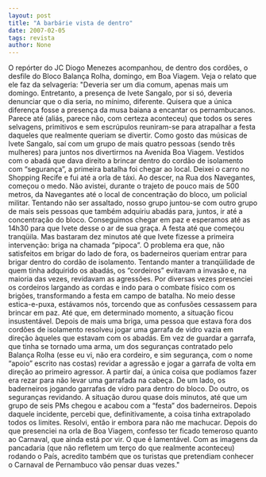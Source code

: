 ```yaml
---
layout: post
title: "A barbárie vista de dentro"
date: 2007-02-05
tags: revista
author: None
---
```

O repórter do JC Diogo Menezes acompanhou, de dentro dos cordões, o desfile do Bloco Balança Rolha, domingo, em Boa Viagem. Veja o relato que ele faz da selvageria:
\"Deveria ser um dia comum, apenas mais um domingo. Entretanto, a presença de Ivete Sangalo, por si só, deveria denunciar que o dia seria, no mínimo, diferente. Quisera que a única diferença fosse a presença da musa baiana a encantar os pernambucanos.
Parece até (aliás, parece não, com certeza aconteceu) que todos os seres selvagens, primitivos e sem escrúpulos reuniram-se para atrapalhar a festa daqueles que realmente queriam se divertir.
Como gosto das músicas de Ivete Sangalo, saí com um grupo de mais quatro pessoas (sendo três mulheres) para juntos nos divertirmos na Avenida Boa Viagem. Vestidos com o abadá que dava direito a brincar dentro do cordão de isolamento com “segurança”, a primeira batalha foi chegar ao local.
Deixei o carro no Shopping Recife e fui até a orla de táxi. Ao descer, na Rua dos Navegantes, começou o medo. Não avistei, durante o trajeto de pouco mais de 500 metros, da Navegantes até o local de concentração do bloco, um policial militar.
Tentando não ser assaltado, nosso grupo juntou-se com outro grupo de mais seis pessoas que também adquiriu abadás para, juntos, ir até a concentração do bloco. Conseguimos chegar em paz e esperamos até as 14h30 para que Ivete desse o ar de sua graça.
A festa até que começou tranqüila. Mas bastaram dez minutos até que Ivete fizesse a primeira intervenção: briga na chamada “pipoca”. O problema era que, não satisfeitos em brigar do lado de fora, os baderneiros queriam entrar para brigar dentro do cordão de isolamento.
Tentando manter a tranqüilidade de quem tinha adquirido os abadás, os “cordeiros” evitavam a invasão e, na maioria das vezes, revidavam as agressões.
Por diversas vezes presenciei os cordeiros largando as cordas e indo para o combate físico com os brigões, transformando a festa em campo de batalha.
No meio desse estica-e-puxa, estávamos nós, torcendo que as confusões cessassem para brincar em paz. Até que, em determinado momento, a situação ficou insustentável.
Depois de mais uma briga, uma pessoa que estava fora dos cordões de isolamento resolveu jogar uma garrafa de vidro vazia em direção àqueles que estavam com os abadás. Em vez de guardar a garrafa, que tinha se tornado uma arma, um dos seguranças contratado pelo Balança Rolha (esse eu vi, não era cordeiro, e sim segurança, com o nome “apoio” escrito nas costas) revidar a agressão e jogar a garrafa de volta em direção ao primeiro agressor.
A partir daí, a única coisa que podíamos fazer era rezar para não levar uma garrafada na cabeça. De um lado, os baderneiros jogando garrafas de vidro para dentro do bloco. 
Do outro, os seguranças revidando. A situação durou quase dois minutos, até que um grupo de seis PMs chegou e acabou com a “festa” dos baderneiros.
Depois daquele incidente, percebi que, definitivamente, a coisa tinha extrapolado todos os limites. Resolvi, então ir embora para não me machucar. 
Depois do que presenciei na orla de Boa Viagem, confesso ter ficado temeroso quanto ao Carnaval, que ainda está por vir. O que é lamentável.
Com as imagens da pancadaria (que não refletem um terço do que realmente aconteceu) rodando o País, acredito também que os turistas que pretendiam conhecer o Carnaval de Pernambuco vão pensar duas vezes.\" 